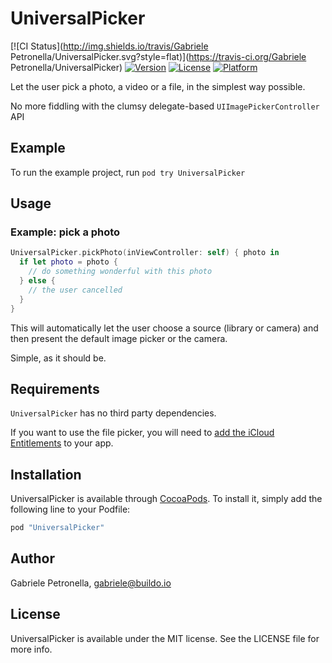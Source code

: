 # UniversalPicker

[![CI Status](http://img.shields.io/travis/Gabriele Petronella/UniversalPicker.svg?style=flat)](https://travis-ci.org/Gabriele Petronella/UniversalPicker)
[![Version](https://img.shields.io/cocoapods/v/UniversalPicker.svg?style=flat)](http://cocoapods.org/pods/UniversalPicker)
[![License](https://img.shields.io/cocoapods/l/UniversalPicker.svg?style=flat)](http://cocoapods.org/pods/UniversalPicker)
[![Platform](https://img.shields.io/cocoapods/p/UniversalPicker.svg?style=flat)](http://cocoapods.org/pods/UniversalPicker)

Let the user pick a photo, a video or a file, in the simplest way possible.

No more fiddling with the clumsy delegate-based `UIImagePickerController` API

## Example

To run the example project, run `pod try UniversalPicker`

## Usage

### Example: pick a photo

```swift
UniversalPicker.pickPhoto(inViewController: self) { photo in
  if let photo = photo {
    // do something wonderful with this photo
  } else {
    // the user cancelled
  }
}
```

This will automatically let the user choose a source (library or camera) and then present the default image picker or the camera.

Simple, as it should be.

## Requirements
`UniversalPicker` has no third party dependencies.

If you want to use the file picker, you will need to [add the iCloud Entitlements](https://developer.apple.com/library/ios/documentation/IDEs/Conceptual/AppDistributionGuide/AddingCapabilities/AddingCapabilities.html) to your app.

## Installation

UniversalPicker is available through [CocoaPods](http://cocoapods.org). To install
it, simply add the following line to your Podfile:

```ruby
pod "UniversalPicker"
```

## Author

Gabriele Petronella, gabriele@buildo.io

## License

UniversalPicker is available under the MIT license. See the LICENSE file for more info.
